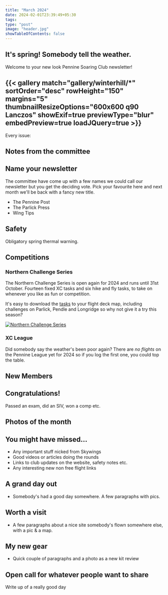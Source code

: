```yaml
---
title: "March 2024"
date: 2024-02-01T23:39:49+05:30
tags: 
type: "post"
image: "header.jpg"
showTableOfContents: false
---
```


## It's spring! Somebody tell the weather.

Welcome to your new look Pennine Soaring Club newsletter!

{{< gallery match="gallery/winterhill/*" sortOrder="desc" rowHeight="150" margins="5" thumbnailResizeOptions="600x600 q90 Lanczos" showExif=true previewType="blur" embedPreview=true loadJQuery=true >}}
---

Every issue:

## Notes from the committee

## Name your newsletter

The committee have come up with a few names we could call our newsletter but you get the deciding vote. Pick your favourite here and next month we'll be back with a fancy new title.

- The Pennine Post
- The Parlick Press
- Wing Tips

## Safety

Obligatory spring thermal warning.

## Competitions

### Northern Challenge Series

The Northern Challenge Series is open again for 2024 and runs until 31st October. Fourteen fixed XC tasks and six hike and fly tasks, to take on whenever you like as fun or competition.

It's easy to download the [tasks](https://www.xcmap.net/index.php?c=Northern%20Challenge%20Trophy&y=2024) to your flight deck map, including challenges on Parlick, Pendle and Longridge so why not give it a try this season?

[![Northern Challenge Series](https://www.xcflight.com/s/cc_images/cache_83561507.jpg?t=1700681134])](https://www.xcflight.com/northern-challenge-series-2024/)

### XC League

Did somebody say the weather's been poor again? There are _no flights_ on the Pennine League yet for 2024 so if you log the first one, you could top the table.

## New Members

## Congratulations!

Passed an exam, did an SIV, won a comp etc.

## Photos of the month


## You might have missed...

- Any important stuff nicked from Skywings
- Good videos or articles doing the rounds
- Links to club updates on the website, safety notes etc.
- Any interesting new non free flight links

## A grand day out

- Somebody's had a good day somewhere. A few paragraphs with pics.

## Worth a visit

- A few paragraphs about a nice site somebody's flown somewhere else, with a pic & a map.

## My new gear

- Quick couple of paragraphs and a photo as a new kit review

## Open call for whatever people want to share

Write up of a really good day
